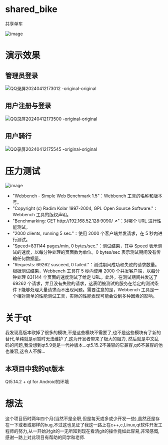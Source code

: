 # shared_bike
共享单车


![image](https://github.com/1AoB/shared_bike/assets/78208268/8a89d729-286c-480b-82a0-7bca29e4e4a5)

# 演示效果
## 管理员登录
![QQ录屏20240412173012 -original-original](https://github.com/1AoB/shared_bike/assets/78208268/77db1473-91ef-4c24-a1fa-0ded1070d9dd)
## 用户注册与登录
![QQ录屏20240412173500 -original-original](https://github.com/1AoB/shared_bike/assets/78208268/5096c72c-74d9-4d8c-96f4-3fe6510ca75a)



## 用户骑行
![QQ录屏20240412175545 -original-original](https://github.com/1AoB/shared_bike/assets/78208268/72d581d9-f05e-4e18-b446-b44613531371)


# 压力测试
![image](https://github.com/1AoB/shared_bike/assets/78208268/b72b02c5-c5cf-4573-acb8-7db37832c400)


- "Webbench - Simple Web Benchmark 1.5"：Webbench 工具的名称和版本号。
- "Copyright (c) Radim Kolar 1997-2004, GPL Open Source Software."：Webbench 工具的版权声明。
- "Benchmarking: GET http://192.168.52.128:9090/ ↗"：对哪个 URL 进行性能测试。
- "2000 clients, running 5 sec."：使用 2000 个客户端并发请求，在 5 秒内进行测试。
- "Speed=831144 pages/min, 0 bytes/sec."：测试结果，其中 Speed 表示测试的速度，以每分钟处理的页面数为单位。0 bytes/sec 表示测试期间没有传输任何数据量。
- "Requests: 69262 susceed, 0 failed."：测试期间成功和失败的请求数量。
根据测试结果，Webbench 工具在 5 秒内使用 2000 个并发客户端，以每分钟处理 831144 个页面的速度测试了给定 URL。此外，在测试期间共发送了 69262 个请求，并且没有失败的请求，这表明被测试的服务在给定的测试条件下能够处理大量请求而不出现问题。需要注意的是，Webbench 工具是一个相对简单的性能测试工具，实际的性能表现可能会受到多种因素的影响。

# 关于qt
我发现高版本砍掉了很多的模块,不是这些模块不需要了,也不是这些模块有了新的替代,单纯就是qt暂时无法维护了,这为开发者带来了极大的阻力,
然后就是中文乱码的问题,我没想到qt5.9竟是一代神版本...qt5.15.2不兼容的它兼容,qt6不兼容的他也兼容,这令人不解...

## 本项目中我的qt版本
Qt5.14.2 + qt for Android的环境


# 想法
这个项目历时两年四个月(当然不是全职,但是每天或多或少开发一些),虽然还是存在一下或者或那样的bug,不过这也见证了我这一路上在c++,c,Linux,qt软件开发工程师的努力,从一开始对git的一无所知到现在看清git的操作竟如此容易,非常感慨,感谢一路上对此项目有帮助的同学和老师.
